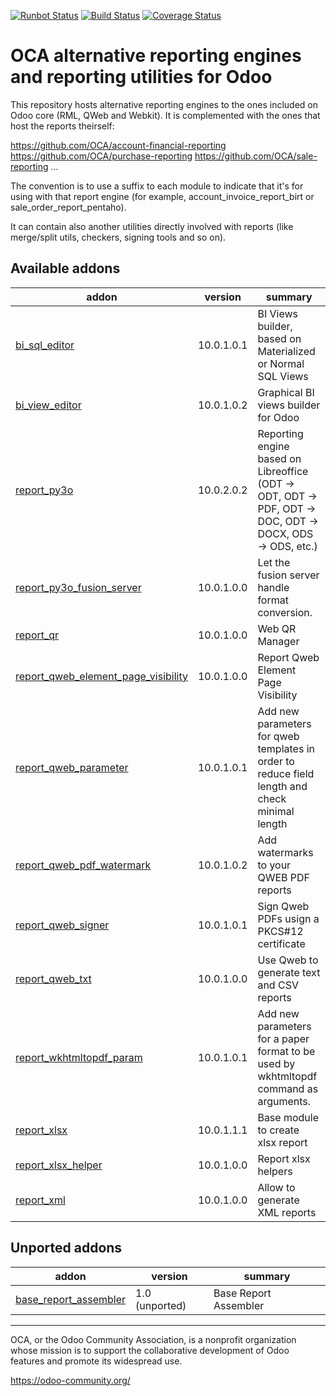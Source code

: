 [![Runbot Status](https://runbot.odoo-community.org/runbot/badge/flat/143/10.0.svg)](https://runbot.odoo-community.org/runbot/repo/github-com-oca-reporting-engine-143)
[![Build Status](https://travis-ci.org/OCA/reporting-engine.svg?branch=10.0)](https://travis-ci.org/OCA/reporting-engine)
[![Coverage Status](https://img.shields.io/coveralls/OCA/reporting-engine.svg)](https://coveralls.io/r/OCA/reporting-engine?branch=10.0)

OCA alternative reporting engines and reporting utilities for Odoo
==================================================================

This repository hosts alternative reporting engines to the ones included on Odoo core (RML, QWeb and Webkit). It is complemented with the ones that host the reports theirself:

https://github.com/OCA/account-financial-reporting
https://github.com/OCA/purchase-reporting
https://github.com/OCA/sale-reporting
...

The convention is to use a suffix to each module to indicate that it's for using with that report engine (for example, account_invoice_report_birt or sale_order_report_pentaho).

It can contain also another utilities directly involved with reports (like merge/split utils, checkers, signing tools and so on).

[//]: # (addons)

Available addons
----------------
addon | version | summary
--- | --- | ---
[bi_sql_editor](bi_sql_editor/) | 10.0.1.0.1 | BI Views builder, based on Materialized or Normal SQL Views
[bi_view_editor](bi_view_editor/) | 10.0.1.0.2 | Graphical BI views builder for Odoo
[report_py3o](report_py3o/) | 10.0.2.0.2 | Reporting engine based on Libreoffice (ODT -> ODT, ODT -> PDF, ODT -> DOC, ODT -> DOCX, ODS -> ODS, etc.)
[report_py3o_fusion_server](report_py3o_fusion_server/) | 10.0.1.0.0 | Let the fusion server handle format conversion.
[report_qr](report_qr/) | 10.0.1.0.0 | Web QR Manager
[report_qweb_element_page_visibility](report_qweb_element_page_visibility/) | 10.0.1.0.0 | Report Qweb Element Page Visibility
[report_qweb_parameter](report_qweb_parameter/) | 10.0.1.0.1 | Add new parameters for qweb templates in order to reduce field length and check minimal length
[report_qweb_pdf_watermark](report_qweb_pdf_watermark/) | 10.0.1.0.2 | Add watermarks to your QWEB PDF reports
[report_qweb_signer](report_qweb_signer/) | 10.0.1.0.1 | Sign Qweb PDFs usign a PKCS#12 certificate
[report_qweb_txt](report_qweb_txt/) | 10.0.1.0.0 | Use Qweb to generate text and CSV reports
[report_wkhtmltopdf_param](report_wkhtmltopdf_param/) | 10.0.1.0.1 | Add new parameters for a paper format to be used by wkhtmltopdf command as arguments.
[report_xlsx](report_xlsx/) | 10.0.1.1.1 | Base module to create xlsx report
[report_xlsx_helper](report_xlsx_helper/) | 10.0.1.0.0 | Report xlsx helpers
[report_xml](report_xml/) | 10.0.1.0.0 | Allow to generate XML reports


Unported addons
---------------
addon | version | summary
--- | --- | ---
[base_report_assembler](base_report_assembler/) | 1.0 (unported) | Base Report Assembler

[//]: # (end addons)

----

OCA, or the Odoo Community Association, is a nonprofit organization whose 
mission is to support the collaborative development of Odoo features and 
promote its widespread use.

https://odoo-community.org/

